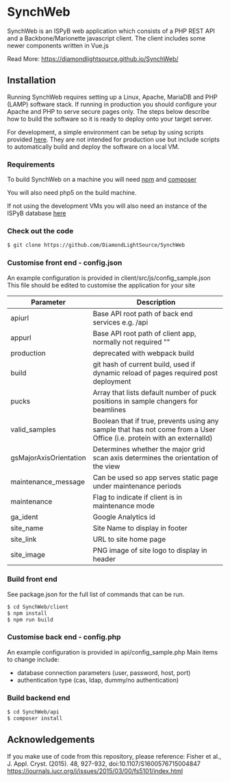 # SynchWeb
SynchWeb is an ISPyB web application which consists of a PHP REST API and a Backbone/Marionette javascript client.
The client includes some newer components written in Vue.js

Read More: https://diamondlightsource.github.io/SynchWeb/

## Installation
Running SynchWeb requires setting up a Linux, Apache, MariaDB and PHP (LAMP) software stack. If running in production you should configure your Apache and PHP to serve secure pages only. The steps below describe how to build the software so it is ready to deploy onto your target server.

For development, a simple environment can be setup by using scripts provided [here](https://github.com/DiamondLightSource/synchweb-devel-env). They are not intended for production use but include scripts to automatically build and deploy the software on a local VM.

### Requirements
To build SynchWeb on a machine you will need [npm](https://docs.npmjs.com/) and [composer](https://getcomposer.org/)

You will also need php5 on the build machine.

If not using the development VMs you will also need an instance of the ISPyB database [here](https://github.com/DiamondLightSource/ispyb-database)

### Check out the code
```sh
$ git clone https://github.com/DiamondLightSource/SynchWeb
```
### Customise front end - config.json
An example configuration is provided in client/src/js/config_sample.json
This file should be edited to customise the application for your site

| Parameter | Description |
| ------ | ------ |
| apiurl | Base API root path of back end services e.g. /api |
| appurl | Base API root path of client app, normally not required ""|
| production | deprecated with webpack build |
| build | git hash of current build, used if dynamic reload of pages required post deployment|
| pucks | Array that lists default number of puck positions in sample changers for beamlines |
| valid_samples | Boolean that if true, prevents using any sample that has not come from a User Office (i.e. protein with an externalId) |
| gsMajorAxisOrientation | Determines whether the major grid scan axis determines the orientation of the view |
| maintenance_message | Can be used so app serves static page under maintenance periods |
| maintenance | Flag to indicate if client is in maintenance mode|
| ga_ident | Google Analytics id|
| site_name | Site Name to display in footer |
| site_link | URL to site home page |
| site_image | PNG image of site logo to display in header|

### Build front end
See package.json for the full list of commands that can be run.

```sh
$ cd SynchWeb/client
$ npm install
$ npm run build
```

### Customise back end - config.php
An example configuration is provided in api/config_sample.php
Main items to change include:
- database connection parameters (user, password, host, port)
- authentication type (cas, ldap, dummy/no authentication)


### Build backend end
```sh
$ cd SynchWeb/api
$ composer install
```

Acknowledgements
----------------
If you make use of code from this repository, please reference:
Fisher et al., J. Appl. Cryst. (2015). 48, 927-932, doi:10.1107/S1600576715004847
https://journals.iucr.org/j/issues/2015/03/00/fs5101/index.html



